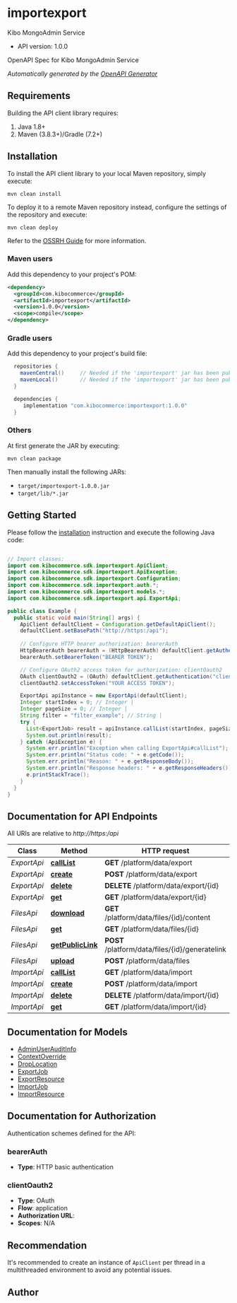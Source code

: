# importexport

Kibo MongoAdmin Service
- API version: 1.0.0

OpenAPI Spec for Kibo MongoAdmin Service


*Automatically generated by the [OpenAPI Generator](https://openapi-generator.tech)*


## Requirements

Building the API client library requires:
1. Java 1.8+
2. Maven (3.8.3+)/Gradle (7.2+)

## Installation

To install the API client library to your local Maven repository, simply execute:

```shell
mvn clean install
```

To deploy it to a remote Maven repository instead, configure the settings of the repository and execute:

```shell
mvn clean deploy
```

Refer to the [OSSRH Guide](http://central.sonatype.org/pages/ossrh-guide.html) for more information.

### Maven users

Add this dependency to your project's POM:

```xml
<dependency>
  <groupId>com.kibocommerce</groupId>
  <artifactId>importexport</artifactId>
  <version>1.0.0</version>
  <scope>compile</scope>
</dependency>
```

### Gradle users

Add this dependency to your project's build file:

```groovy
  repositories {
    mavenCentral()     // Needed if the 'importexport' jar has been published to maven central.
    mavenLocal()       // Needed if the 'importexport' jar has been published to the local maven repo.
  }

  dependencies {
     implementation "com.kibocommerce:importexport:1.0.0"
  }
```

### Others

At first generate the JAR by executing:

```shell
mvn clean package
```

Then manually install the following JARs:

* `target/importexport-1.0.0.jar`
* `target/lib/*.jar`

## Getting Started

Please follow the [installation](#installation) instruction and execute the following Java code:

```java

// Import classes:
import com.kibocommerce.sdk.importexport.ApiClient;
import com.kibocommerce.sdk.importexport.ApiException;
import com.kibocommerce.sdk.importexport.Configuration;
import com.kibocommerce.sdk.importexport.auth.*;
import com.kibocommerce.sdk.importexport.models.*;
import com.kibocommerce.sdk.importexport.api.ExportApi;

public class Example {
  public static void main(String[] args) {
    ApiClient defaultClient = Configuration.getDefaultApiClient();
    defaultClient.setBasePath("http://https:/api");
    
    // Configure HTTP bearer authorization: bearerAuth
    HttpBearerAuth bearerAuth = (HttpBearerAuth) defaultClient.getAuthentication("bearerAuth");
    bearerAuth.setBearerToken("BEARER TOKEN");

    // Configure OAuth2 access token for authorization: clientOauth2
    OAuth clientOauth2 = (OAuth) defaultClient.getAuthentication("clientOauth2");
    clientOauth2.setAccessToken("YOUR ACCESS TOKEN");

    ExportApi apiInstance = new ExportApi(defaultClient);
    Integer startIndex = 0; // Integer | 
    Integer pageSize = 0; // Integer | 
    String filter = "filter_example"; // String | 
    try {
      List<ExportJob> result = apiInstance.callList(startIndex, pageSize, filter);
      System.out.println(result);
    } catch (ApiException e) {
      System.err.println("Exception when calling ExportApi#callList");
      System.err.println("Status code: " + e.getCode());
      System.err.println("Reason: " + e.getResponseBody());
      System.err.println("Response headers: " + e.getResponseHeaders());
      e.printStackTrace();
    }
  }
}

```

## Documentation for API Endpoints

All URIs are relative to *http://https:/api*

Class | Method | HTTP request | Description
------------ | ------------- | ------------- | -------------
*ExportApi* | [**callList**](docs/ExportApi.md#callList) | **GET** /platform/data/export | List
*ExportApi* | [**create**](docs/ExportApi.md#create) | **POST** /platform/data/export | Create
*ExportApi* | [**delete**](docs/ExportApi.md#delete) | **DELETE** /platform/data/export/{id} | Delete
*ExportApi* | [**get**](docs/ExportApi.md#get) | **GET** /platform/data/export/{id} | Get
*FilesApi* | [**download**](docs/FilesApi.md#download) | **GET** /platform/data/files/{id}/content | Download
*FilesApi* | [**get**](docs/FilesApi.md#get) | **GET** /platform/data/files/{id} | Get
*FilesApi* | [**getPublicLink**](docs/FilesApi.md#getPublicLink) | **POST** /platform/data/files/{id}/generatelink | Get Public Link
*FilesApi* | [**upload**](docs/FilesApi.md#upload) | **POST** /platform/data/files | Upload
*ImportApi* | [**callList**](docs/ImportApi.md#callList) | **GET** /platform/data/import | List
*ImportApi* | [**create**](docs/ImportApi.md#create) | **POST** /platform/data/import | Create
*ImportApi* | [**delete**](docs/ImportApi.md#delete) | **DELETE** /platform/data/import/{id} | Delete
*ImportApi* | [**get**](docs/ImportApi.md#get) | **GET** /platform/data/import/{id} | Get


## Documentation for Models

 - [AdminUserAuditInfo](docs/AdminUserAuditInfo.md)
 - [ContextOverride](docs/ContextOverride.md)
 - [DropLocation](docs/DropLocation.md)
 - [ExportJob](docs/ExportJob.md)
 - [ExportResource](docs/ExportResource.md)
 - [ImportJob](docs/ImportJob.md)
 - [ImportResource](docs/ImportResource.md)


## Documentation for Authorization

Authentication schemes defined for the API:
### bearerAuth

- **Type**: HTTP basic authentication

### clientOauth2

- **Type**: OAuth
- **Flow**: application
- **Authorization URL**: 
- **Scopes**: N/A


## Recommendation

It's recommended to create an instance of `ApiClient` per thread in a multithreaded environment to avoid any potential issues.

## Author




